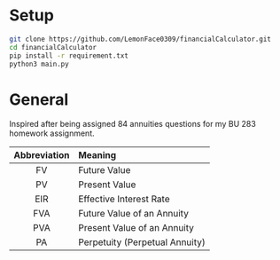 # Setup
```bash
git clone https://github.com/LemonFace0309/financialCalculator.git
cd financialCalculator
pip install -r requirement.txt
python3 main.py
```

# General
Inspired after being assigned 84 annuities questions for my BU 283 homework assignment.

| Abbreviation   | Meaning                            |
| :------------: | :--------------------------------- |
| FV             | Future Value                       |
| PV             | Present Value                      |
| EIR            | Effective Interest Rate            |
| FVA            | Future Value of an Annuity         |
| PVA            | Present Value of an Annuity        |
| PA             | Perpetuity (Perpetual Annuity)     |

